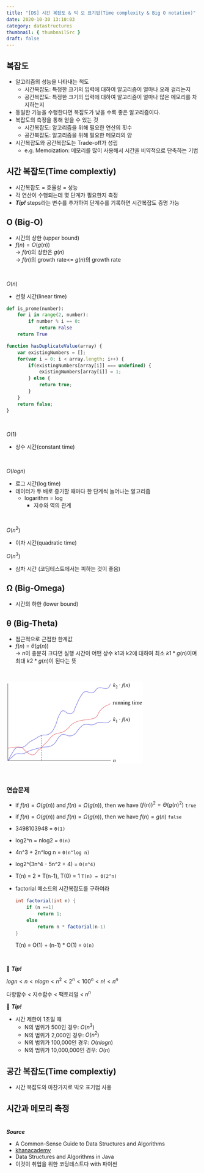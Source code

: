 ```yaml
---
title: "[DS] 시간 복잡도 & 빅 오 표기법(Time complexity & Big O notation)"
date: 2020-10-30 13:10:03
category: datastructures
thumbnail: { thumbnailSrc }
draft: false
---
```

## 복잡도
- 알고리즘의 성능을 나타내는 척도
	- 시간복잡도: 특정한 크기의 입력에 대하여 알고리즘이 얼마나 오래 걸리는지 
	- 공간복잡도: 특정한 크기의 입력에 대하여 알고리즘이 얼마나 많은 메모리를 차지하는지
- 동일한 기능을 수행한다면 복잡도가 낮을 수록 좋은 알고리즘이다.
- 복잡도의 측정을 통해 얻을 수 있는 것
	- 시간복잡도: 알고리즘을 위해 필요한 연산의 횟수
	- 공간복잡도: 알고리즘을 위해 필요한 메모리의 양 
- 시간복잡도와 공간복잡도는 Trade-off가 성립
	- e.g. Memoization: 메모리를 많이 사용해서 시간을 비약적으로 단축하는 기법 


## 시간 복잡도(Time complextiy)

- 시간복잡도 = 효율성 = 성능
- 각 연산이 수행되는데 몇 단계가 필요한지 측정
- ***Tip!*** steps라는 변수를 추가하여 단계수를 기록하면 시간복잡도 증명 가능


## O (Big-O)
- 시간의 상한 (upper bound)
- $f(n) = O(g(n))$   
	&rarr; $f(n)$의 상한은 $g(n)$   
	&rarr; $f(n)$의 growth rate<= $g(n)$의 growth rate


<br/>

$O(n)$

- 선형 시간(linear time)

```python
def is_prome(number):
	for i in range(2, number):
		if number % i == 0:
			return False
	return True
```

```jsx
function hasDuplicateValue(array) {
    var existingNumbers = [];
    for(var i = 0; i < array.length; i++) {
        if(existingNumbers[array[i]] === undefined) {
            existingNumbers[array[i]] = 1;
        } else {
            return true;
        }
    }
    return false;
}
```

<br/>

$O(1)$

- 상수 시간(constant time)



<br/>

$O(log n)$

- 로그 시간(log time)
- 데이터가 두 배로 증가할 때마다 한 단계씩 늘어나는 알고리즘
    - logarithm = log
        - 지수와 역의 관계


<br/>

$O(n^2)$

- 이차 시간(quadratic time)

$O(n^3)$
- 삼차 시간 (코딩테스트에서는 피하는 것이 좋음)



## Ω (Big-Omega)
- 시간의 하한 (lower bound)

## θ (Big-Theta)
- 점근적으로 근접한 한계값 
- $f(n)$ = $θ(g(n))$   
&rarr; $n$이 충분히 크다면 실행 시간이 어떤 상수 k1과 k2에 대하여 최소 $k1*g(n)$이며 최대 $k2*g(n)$이 된다는 뜻 

<br/>


![Big-Theta](./images/bigtheta.png)

<br/>

### 연습문제

- if $f(n) = O(g(n))$ and $f(n) = Ω(g(n))$, then we have $(f(n))^2 = Θ(g(n)^2)$ `true`
- if $f(n) = O(g(n))$ and $f(n) = Ω(g(n))$, then we have $f(n) = g(n)$ `false`
- 3498103948 = `Θ(1)`
- log2^n = nlog2 = `Θ(n)`
- 4n^3 + 2n^log n = `Θ(n^log n)`
- log2^(3n^4 - 5n^2 + 4) = `Θ(n^4)`
- T(n) = 2 * T(n-1), T(0) = 1 `T(n) = Θ(2^n)`
- factorial 메소드의 시간복잡도를 구하여라

	```java
	int factorial(int n) {
		if (n ==1)
			return 1;
		else
			return n * factorial(n-1)
	}
	```

	T(n) = O(1) + (n-1) * O(1) = `O(n)`


<br/>

🍯 ***Tip!***

$log n < n < n log n < n^2 < 2^n < 100^n < n! < n^n$

다항함수 < 지수함수 < 팩토리얼 < $n^n$

🍯 ***Tip!***
- 시간 제한이 1초일 때
	- N의 범위가 500인 경우: $O(n^3)$
	- N의 범위가 2,000인 경우: $O(n^2)$
	- N의 범위가 100,000인 경우: $O(nlogn)$
	- N의 범위가 10,000,000인 경우: $O(n)$

## 공간 복잡도(Time complextiy)
- 시간 복잡도와 마찬가지로 빅오 표기법 사용 

## 시간과 메모리 측정


#

***Source***
- A Common-Sense Guide to Data Structures and Algorithms
- [khanacademy](https://ko.khanacademy.org/computing/computer-science/algorithms/asymptotic-notation/a/big-big-theta-notation)
- Data Structures and Algorithms in Java
- 이것이 취업을 위한 코딩테스트다 with 파이썬 